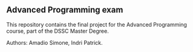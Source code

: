 ## Advanced Programming exam

This repository contains the final project for the Advanced Programming course, part of the DSSC Master Degree.





Authors: Amadio Simone, Indri Patrick.